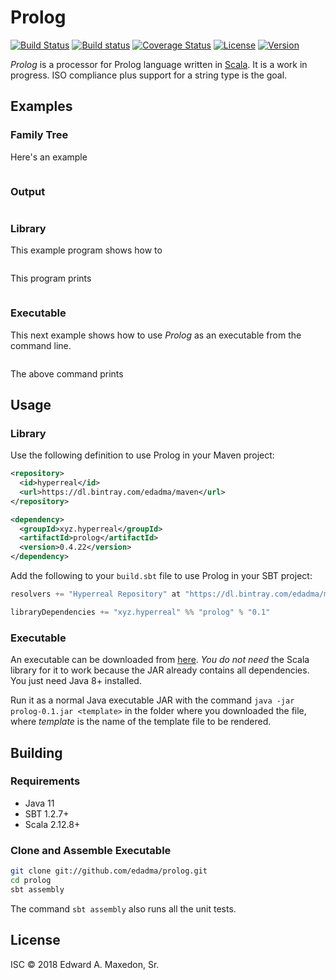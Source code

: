 Prolog
======

[![Build Status](https://www.travis-ci.org/edadma/prolog.svg?branch=master)](https://www.travis-ci.org/edadma/prolog)
[![Build status](https://ci.appveyor.com/api/projects/status/h5b23n2vd0k4oh9q/branch/master?svg=true)](https://ci.appveyor.com/project/edadma/prolog/branch/master)
[![Coverage Status](https://coveralls.io/repos/github/edadma/prolog/badge.svg?branch=master)](https://coveralls.io/github/edadma/prolog?branch=master)
[![License](https://img.shields.io/badge/license-ISC-blue.svg)](https://github.com/edadma/prolog/blob/master/LICENSE)
[![Version](https://img.shields.io/badge/latest_release-v0.4.22-orange.svg)](https://github.com/edadma/prolog/releases/tag/v0.4.22)

*Prolog* is a processor for Prolog language written in [Scala](http://scala-lang.org).  It is a work in progress.  ISO compliance plus support for a string type is the goal.


Examples
--------

### Family Tree

Here's an example 

```
```

### Output

```
```

### Library

This example program shows how to 

```scala
```

This program prints

```
```

### Executable

This next example shows how to use *Prolog* as an executable from the command line.

```bash
```

The above command prints



Usage
-----

### Library

Use the following definition to use Prolog in your Maven project:

```xml
<repository>
  <id>hyperreal</id>
  <url>https://dl.bintray.com/edadma/maven</url>
</repository>

<dependency>
  <groupId>xyz.hyperreal</groupId>
  <artifactId>prolog</artifactId>
  <version>0.4.22</version>
</dependency>
```

Add the following to your `build.sbt` file to use Prolog in your SBT project:

```sbt
resolvers += "Hyperreal Repository" at "https://dl.bintray.com/edadma/maven"

libraryDependencies += "xyz.hyperreal" %% "prolog" % "0.1"
```

### Executable

An executable can be downloaded from [here](https://dl.bintray.com/edadma/generic/prolog-0.4.22.jar). *You do not need* the Scala library for it to work because the JAR already contains all dependencies. You just need Java 8+ installed.

Run it as a normal Java executable JAR with the command `java -jar prolog-0.1.jar <template>` in the folder where you downloaded the file, where *template* is the name of the template file to be rendered.

Building
--------

### Requirements

- Java 11
- SBT 1.2.7+
- Scala 2.12.8+

### Clone and Assemble Executable

```bash
git clone git://github.com/edadma/prolog.git
cd prolog
sbt assembly
```

The command `sbt assembly` also runs all the unit tests.


License
-------

ISC © 2018 Edward A. Maxedon, Sr.